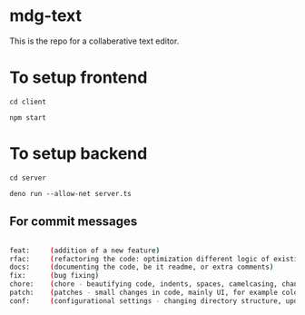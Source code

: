 # mdg-text
 This is the repo for a collaberative text editor.

# To setup frontend

```
cd client

npm start

```
# To setup backend 

```
cd server

deno run --allow-net server.ts

```


## For commit messages

```bash

feat:     (addition of a new feature)
rfac:     (refactoring the code: optimization different logic of existing code)
docs:     (documenting the code, be it readme, or extra comments)
fix:      (bug fixing)
chore:    (chore - beautifying code, indents, spaces, camelcasing, changing variable names)
patch:    (patches - small changes in code, mainly UI, for example color of a button, increasing size of tet, etc etc)
conf:     (configurational settings - changing directory structure, updating gitignore, add libraries)

```
